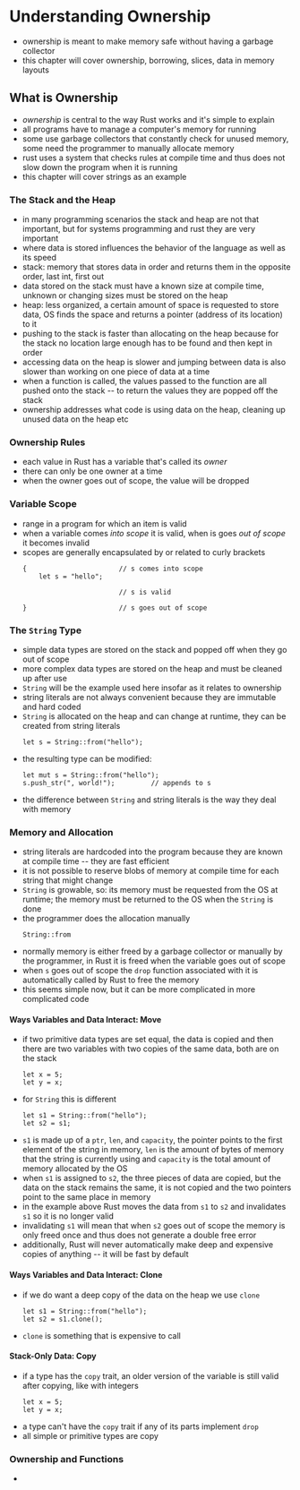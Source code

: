 # Understanding Ownership

- ownership is meant to make memory safe without having a garbage collector
- this chapter will cover ownership, borrowing, slices, data in memory layouts

## What is Ownership

- _ownership_ is central to the way Rust works and it's simple to explain
- all programs have to manage a computer's memory for running
- some use garbage collectors that constantly check for unused memory, some
need the programmer to manually allocate memory
- rust uses a system that checks rules at compile time and thus does not slow
down the program when it is running
- this chapter will cover strings as an example

### The Stack and the Heap

- in many programming scenarios the stack and heap are not that important, but
for systems programming and rust they are very important
- where data is stored influences the behavior of the language as well as its
speed
- stack: memory that stores data in order and returns them in the opposite
order, last int, first out
- data stored on the stack must have a known size at compile time, unknown or
changing sizes must be stored on the heap
- heap: less organized, a certain amount of space is requested to store data,
OS finds the space and returns a pointer (address of its location) to it
- pushing to the stack is faster than allocating on the heap because for the
stack no location large enough has to be found and then kept in order
- accessing data on the heap is slower and jumping between data is also slower
than working on one piece of data at a time
- when a function is called, the values passed to the function are all pushed
onto the stack -- to return the values they are popped off the stack
- ownership addresses what code is using data on the heap, cleaning up unused
data on the heap etc

### Ownership Rules

- each value in Rust has a variable that's called its _owner_
- there can only be one owner at a time
- when the owner goes out of scope, the value will be dropped

### Variable Scope

- range in a program for which an item is valid
- when a variable comes _into scope_ it is valid, when is goes _out of scope_
it becomes invalid
- scopes are generally encapsulated by or related to curly brackets
    ```
    {                       // s comes into scope
        let s = "hello";

                            // s is valid

    }                       // s goes out of scope
    ```

### The `String` Type

- simple data types are stored on the stack and popped off when they go out of
scope
- more complex data types are stored on the heap and must be cleaned up after
use
- `String` will be the example used here insofar as it relates to ownership
- string literals are not always convenient because they are immutable and hard
coded
- `String` is allocated on the heap and can change at runtime, they can be
created from string literals
    ```
    let s = String::from("hello");
    ```
- the resulting type can be modified:
    ```
    let mut s = String::from("hello");
    s.push_str(", world!");         // appends to s
    ```
- the difference between `String` and string literals is the way they deal with
memory

### Memory and Allocation

- string literals are hardcoded into the program because they are known at
compile time -- they are fast efficient
- it is not possible to reserve blobs of memory at compile time for each string
that might change
- `String` is growable, so: its memory must be requested from the OS at
runtime; the memory must be returned to the OS when the `String` is done
- the programmer does the allocation manually 
    ```
    String::from
    ```
- normally memory is either freed by a garbage collector or manually by the
programmer, in Rust it is freed when the variable goes out of scope
- when `s` goes out of scope the `drop` function associated with it is
automatically called by Rust to free the memory
- this seems simple now, but it can be more complicated in more complicated
code

#### Ways Variables and Data Interact: Move

- if two primitive data types are set equal, the data is copied and then there
are two variables with two copies of the same data, both are on the stack
    ```
    let x = 5;
    let y = x;
    ```
- for `String` this is different
    ```
    let s1 = String::from("hello");
    let s2 = s1;
    ```
- `s1` is made up of a `ptr`, `len`, and `capacity`, the pointer points to the
first element of the string in memory, `len` is the amount of bytes of memory
that the string is currently using and `capacity` is the total amount of
memory allocated by the OS
- when `s1` is assigned to `s2`, the three pieces of data are copied, but the
data on the stack remains the same, it is not copied and the two pointers point
to the same place in memory
- in the example above Rust moves the data from `s1` to `s2` and invalidates
`s1` so it is no longer valid
- invalidating `s1` will mean that when `s2` goes out of scope the memory is
only freed once and thus does not generate a double free error
- additionally, Rust will never automatically make deep and expensive copies of
anything -- it will be fast by default

#### Ways Variables and Data Interact: Clone

- if we do want a deep copy of the data on the heap we use `clone`
    ```
    let s1 = String::from("hello");
    let s2 = s1.clone();
    ```
- `clone` is something that is expensive to call

#### Stack-Only Data: Copy

- if a type has the `copy` trait, an older version of the variable is still
valid after copying, like with integers
    ```
    let x = 5;
    let y = x;
    ```
- a type can't have the `copy` trait if any of its parts implement `drop`
- all simple or primitive types are copy

### Ownership and Functions

- 
